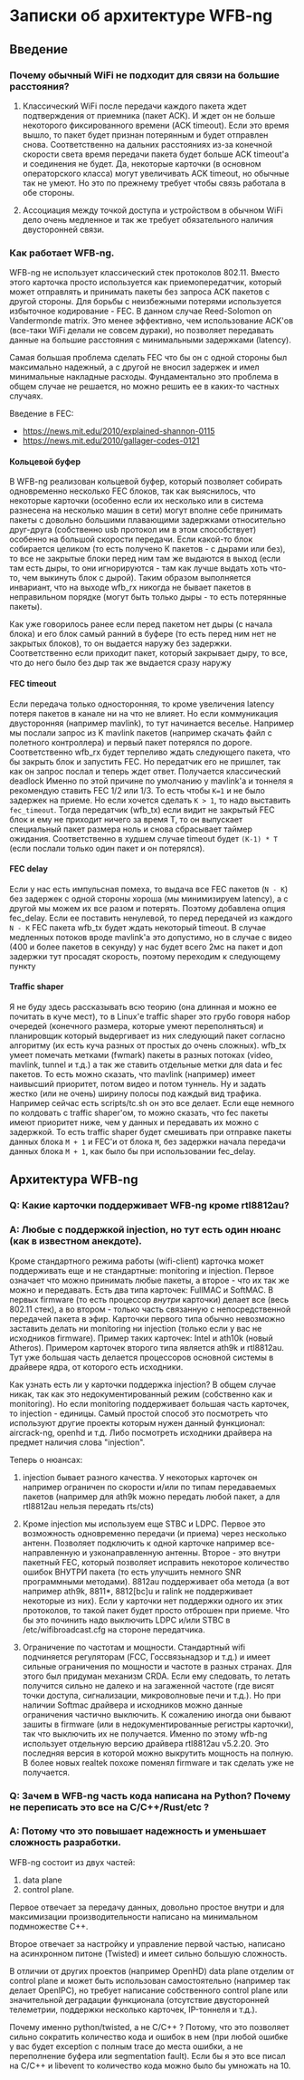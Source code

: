 # Записки об архитектуре WFB-ng

## Введение

### Почему обычный WiFi не подходит для связи на большие расстояния?

1. Классический WiFi после передачи каждого пакета ждет
подтверждения от приемника (пакет ACK). И ждет он не больше некоторого
фиксированного времени (ACK timeout).  Если это время вышло, то пакет
будет признан потерянным и будет отправлен снова. Соответственно на
дальних расстояниях из-за конечной скорости света время передачи
пакета будет больше ACK timeout'а и соединения не будет. Да, некоторые
карточки (в основном операторского класса) могут увеличивать ACK
timeout, но обычные так не умеют. Но это по прежнему требует чтобы
связь работала в обе стороны.

2. Ассоциация между точкой доступа и устройством в обычном WiFi дело
очень медленное и так же требует обязательного наличия двусторонней
связи.

### Как работает WFB-ng.

WFB-ng не использует классический стек протоколов 802.11. Вместо этого
карточка просто используется как приемопередатчик, который может
отправлять и принимать пакеты без запроса ACK пакетов с другой
стороны.  Для борьбы с неизбежными потерями используется избыточное
кодирование - FEC. В данном случае Reed-Solomon on Vandermonde matrix.
Это менее эффективно, чем использование ACK'ов (все-таки WiFi делали не совсем дураки),
но позволяет передавать данные на большие расстояния с минимальными задержками (latency).

Самая большая проблема сделать FEC что бы он с одной стороны был
максимально надежный, а с другой не вносил задержек и имел минимальные накладные расходы.
Фундаментально это проблема в общем случае не решается, но можно решить ее в каких-то частных
случаях.

Введение в FEC:
 - https://news.mit.edu/2010/explained-shannon-0115
 - https://news.mit.edu/2010/gallager-codes-0121

#### Кольцевой буфер

В WFB-ng реализован кольцевой буфер, который
позволяет собирать одновременно несколько FEC блоков, так как
выяснилось, что некоторые карточки (особенно если их несколько или в
система разнесена на несколько машин в сети) могут вполне себе
принимать пакеты с довольно большими плавающими задержками
относительно друг-друга (собственно usb протокол им в этом
способствует) особенно на большой скорости передачи. Если какой-то
блок собирается целиком (то есть получено К пакетов - с дырами или
без), то все не закрытые блоки перед ним там же выдаются в выход (если
там есть дыры, то они игнорируются - там как лучше выдать хоть что-то,
чем выкинуть блок с дырой). Таким образом выполняется инвариант, что
на выходе wfb_rx никогда не бывает пакетов в неправильном порядке
(могут быть только дыры - то есть потерянные пакеты).

Как уже говорилось ранее если перед пакетом нет дыры (с начала блока)
и его блок самый ранний в буфере (то есть перед ним нет не закрытых
блоков), то он выдается наружу без задержки.  Соответственно если
приходит пакет, который закрывает дыру, то все, что до него было без
дыр так же выдается сразу наружу

#### FEC timeout

Если передача только
односторонняя, то кроме увеличения latency потеря пакетов в канале ни
на что не влияет. Но если коммуникация двусторонняя (например
mavlink), то тут начинается веселье. Например мы послали запрос из K
mavlink пакетов (например скачать файл с полетного контроллера) и
первый пакет потерялся по дороге. Соответственно wfb_rx будет
терпеливо ждать следующего пакета, что бы закрыть блок и запустить
FEC. Но передатчик его не пришлет, так как он запрос послал и теперь
ждет ответ. Получается классический deadlock Именно по этой причине по
умолчанию у mavlink'а и тоннеля я рекомендую ставить FEC 1/2 или
1/3. То есть чтобы `K=1` и не было задержек на приеме.  Но если
хочется сделать `K > 1`, то надо выставить `fec_timeout`. Тогда
передатчик (wfb_tx) если видит не закрытый FEC блок и ему не приходит
ничего за время T, то он выпускает специальный пакет размера ноль и
снова сбрасывает таймер ожидания. Соответственно в худшем случае
timeout будет `(K-1) * T` (если послали только один пакет и он
потерялся).

#### FEC delay

Если у нас есть импульсная помеха, то выдача все FEC
пакетов (`N - K`) без задержек с одной стороны хороша (мы минимизируем
latency), а с другой мы можем их все разом и потерять.  Поэтому
добавлена опция fec_delay. Если ее поставить ненулевой, то перед
передачей из каждого `N - K` FEC пакета wfb_tx будет ждать некоторый
timeout. В случае медленных потоков вроде mavlink'а это допустимо, но
в случае с видео (400 и более пакетов в секунду) у нас будет всего 2мс
на пакет и доп задержки тут просадят скорость, поэтому переходим к
следующему пункту

#### Traffic shaper

Я не буду здесь рассказывать всю теорию (она
длинная и можно ее почитать в куче мест), то в Linux'е traffic shaper
это грубо говоря набор очередей (конечного размера, которые умеют
переполняться) и планировщик который выдергивает из них следующий
пакет согласно алгоритму (их есть куча разных от простых до очень
сложных). wfb_tx умеет помечать метками (fwmark) пакеты в разных
потоках (video, mavlink, tunnel и т.д.) а так же ставить отдельные метки
для data и fec пакетов. То есть можно сказать, что mavlink (например)
имеет наивысший приоритет, потом видео и потом туннель.  Ну и задать
жестко (или не очень) ширину полосы под каждый вид трафика.  Например
сейчас есть scripts/tc.sh  он это все делает. Если еще немного по
колдовать  с traffic shaper'ом, то можно сказать, что fec пакеты имеют
приоритет ниже, чем у данных и передавать их можно с задержкой. То
есть traffic shaper будет смешивать при отправке пакеты данных блока
`M + 1` и  FEC'и от блока `M`, без задержки начала передачи данных
блока `M + 1`, как было бы при использовании fec_delay.

## Архитектура WFB-ng
### Q: Какие карточки поддерживает WFB-ng кроме rtl8812au?
### A: Любые с поддержкой injection, но тут есть один нюанс (как в известном анекдоте).

Кроме стандартного режима работы (wifi-client) карточка может
поддерживать еще и не стандартные: monitoring и injection. Первое
означает что можно принимать любые пакеты, а второе - что их так же
можно и передавать. Есть два типа карточек: FullMAC и SoftMAC. В
первых firmware (то есть процессор _внутри_ карточки) делает все (весь
802.11 стек), а во втором - только часть связанную с непосредственной
передачей пакета в эфир. Карточки первого типа обычно невозможно
заставить делать ни monitoring ни injection (только если у вас не
исходников firmware). Пример таких карточек: Intel и ath10k (новый
Atheros).  Примером карточек второго типа является ath9k и
rtl8812au. Тут уже большая часть делается процессоров основной системы
в драйвере ядра, от которого есть исходники.

Как узнать есть ли у карточки поддержка injection? В общем случае
никак, так как это недокументированный режим (собственно как и
monitoring). Но если monitoring поддерживает большая часть карточек,
то injection - единицы. Самый простой способ это посмотреть что
используют другие проекты которым нужен данный функционал:
aircrack-ng,  openhd и т.д. Либо посмотреть исходники драйвера на
предмет наличия слова "injection".

Теперь о нюансах:

1. injection бывает разного качества. У некоторых
карточек он например ограничен по скорости и/или по типам передаваемых
пакетов (например для ath9k можно передать любой пакет, а для
rtl8812au нельзя передать rts/cts)

2. Кроме injection мы используем еще STBC и LDPC. Первое это
возможность одновременно передачи (и приема) через несколько
антенн. Позволяет подключить к одной карточке например все-направленную
и узконаправленную антенны. Второе - это внутри пакетный FEC, который
позволяет исправить некоторое количество ошибок ВНУТРИ пакета (то есть
улучшить немного SNR программными методами).  8812au поддерживает оба
метода (а вот например ath9k, 8811*,  8812[bc]u и ralink не
поддерживает некоторые из них). Если у карточки нет поддержки одного
их этих протоколов, то такой пакет будет просто отброшен при
приеме. Что бы это починить надо выключить LDPC и/или STBC в
/etc/wifibroadcast.cfg на стороне передатчика.

3. Ограничение по частотам и мощности. Стандартный wifi подчиняется
регуляторам (FCC, Госсвязьнадзор и т.д.) и имеет сильные ограничения по
мощности и частоте в разных странах. Для этого был придуман механизм
CRDA. Если ему следовать, то летать получится сильно не далеко и на
загаженной частоте (где висят точки доступа, сигнализации,
микроволновые печи и т.д.). Но при наличии Softmac драйвера и исходников
можно данные ограничения частично выключить. К сожалению иногда они
бывают зашиты в firmware (или в недокументированные регистры
карточки), так что выключить их не получается. Именно по этому wfb-ng
использует отдельную версию драйвера rtl8812au v5.2.20. Это последняя
версия в которой можно выкрутить мощность на полную. В более новых
realtek похоже поменял firmware и так сделать уже не получается.


### Q: Зачем в WFB-ng часть кода написана на Python? Почему не переписать это все на C/C++/Rust/etc ?
### A: Потому что это повышает надежность и уменьшает сложность разработки.

WFB-ng состоит из двух частей:
  1. data plane
  2. control plane.

Первое отвечает за передачу данных, довольно простое внутри и для
максимизации производительности написано на минимальном подмножестве
C++.

Второе отвечает за настройку и управление первой частью, написано
на асинхронном питоне (Twisted) и имеет сильно большую сложность.

В отличии от других проектов (например OpenHD) data plane отделим от
control plane и может быть использован самостоятельно (например так
делает OpenIPC), но требует написание собственного control plane или
значительной деградации функционала (отсутствие двусторонней
телеметрии, поддержки несколько карточек, IP-тоннеля и т.д.).

Почему именно python/twisted, а не C/C++ ?  Потому, что это позволяет сильно
сократить количество кода и ошибок в нем (при любой ошибке у вас будет
exception с полным trace до места ошибки, а не переполнение буфера или
segmentation fault). Если бы я это все писал на C/C++ и libevent то
количество кода можно было бы умножать на 10.
